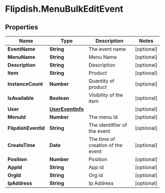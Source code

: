 # Flipdish.MenuBulkEditEvent

## Properties

Name | Type | Description | Notes
------------ | ------------- | ------------- | -------------
**EventName** | **String** | The event name | [optional] 
**MenuName** | **String** | Menu Name | [optional] 
**Description** | **String** | Description | [optional] 
**Item** | **String** | Product | [optional] 
**InstanceCount** | **Number** | Quantity of product | [optional] 
**IsAvailable** | **Boolean** | Visibility of the item | [optional] 
**User** | [**UserEventInfo**](UserEventInfo.md) |  | [optional] 
**MenuId** | **Number** | The menu Id | [optional] 
**FlipdishEventId** | **String** | The identitfier of the event | [optional] 
**CreateTime** | **Date** | The time of creation of the event | [optional] 
**Position** | **Number** | Position | [optional] 
**AppId** | **String** | App id | [optional] 
**OrgId** | **String** | Org id | [optional] 
**IpAddress** | **String** | Ip Address | [optional] 


